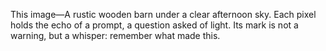 This image—A rustic wooden barn under a clear afternoon sky.
Each pixel holds the echo of a prompt, a question asked of light.
Its mark is not a warning, but a whisper: remember what made this.